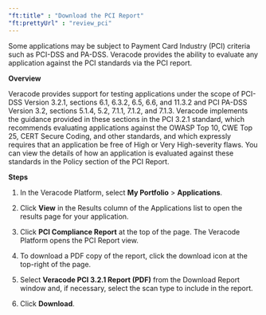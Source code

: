 ```yaml
---
"ft:title" : "Download the PCI Report"
"ft:prettyUrl" : "review_pci"
---
```

Some applications may be subject to Payment Card Industry (PCI) criteria such as PCI-DSS and PA-DSS. Veracode provides the ability to evaluate any application against the PCI standards via the PCI report.

<p font-size="13pt"><b>Overview</b></p>

Veracode provides support for testing applications under the scope of PCI-DSS Version 3.2.1, sections 6.1, 6.3.2, 6.5, 6.6, and 11.3.2 and PCI PA-DSS Version 3.2, sections 5.1.4, 5.2, 7.1.1, 7.1.2, and 7.1.3. Veracode implements the guidance provided in these sections in the PCI 3.2.1 standard, which recommends evaluating applications against the OWASP Top 10, CWE Top 25, CERT Secure Coding, and other standards, and which expressly requires that an application be free of High or Very High-severity flaws. You can view the details of how an application is evaluated against these standards in the Policy section of the PCI Report.

<p font-size="13pt"><b>Steps</b></p>

1. In the Veracode Platform, select **My Portfolio** > **Applications**.

2. Click **View** in the Results column of the Applications list to open the results page for your application.

3. Click **PCI Compliance Report** at the top of the page. The Veracode Platform opens the PCI Report view.

4. To download a PDF copy of the report, click the download icon at the top-right of the page.

5. Select **Veracode PCI 3.2.1 Report (PDF)** from the Download Report window and, if necessary, select the scan type to include in the report.

6. Click **Download**.



